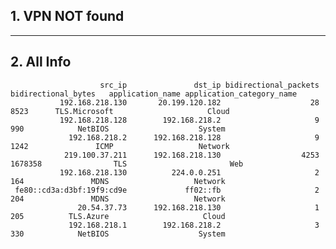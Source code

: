 ## 1. VPN NOT found
---
## 2. All Info
                        src_ip               dst_ip bidirectional_packets bidirectional_bytes   application_name application_category_name
               192.168.218.130       20.199.120.182                    28                8523      TLS.Microsoft                     Cloud
               192.168.218.128        192.168.218.2                     9                 990            NetBIOS                    System
                 192.168.218.2      192.168.218.128                     9                1242               ICMP                   Network
                219.100.37.211      192.168.218.130                  4253             1678358                TLS                       Web
               192.168.218.130          224.0.0.251                     2                 164               MDNS                   Network
     fe80::cd3a:d3bf:19f9:cd9e             ff02::fb                     2                 204               MDNS                   Network
                   20.54.37.73      192.168.218.130                     1                 205          TLS.Azure                     Cloud
                 192.168.218.1        192.168.218.2                     3                 330            NetBIOS                    System